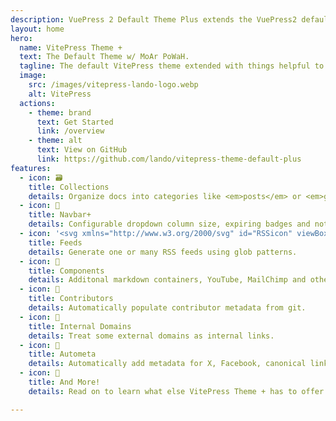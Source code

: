 ```yaml
---
description: VuePress 2 Default Theme Plus extends the VuePress2 default theme with some extra power and features.
layout: home
hero:
  name: VitePress Theme +
  text: The Default Theme w/ MoAr PoWaH.
  tagline: The default VitePress theme extended with things helpful to <strong>BIG</strong> open source projects
  image:
    src: /images/vitepress-lando-logo.webp
    alt: VitePress
  actions:
    - theme: brand
      text: Get Started
      link: /overview
    - theme: alt
      text: View on GitHub
      link: https://github.com/lando/vitepress-theme-default-plus
features:
  - icon: 🗃️
    title: Collections
    details: Organize docs into categories like <em>posts</em> or <em>guides</em> each with default frontmatter.
  - icon: 🧾
    title: Navbar+
    details: Configurable dropdown column size, expiring badges and notifications.
  - icon: '<svg xmlns="http://www.w3.org/2000/svg" id="RSSicon" viewBox="0 0 8 8" width="24" height="24"><title>RSS feed icon</title><style type="text/css">.button {stroke: none; fill: orange;}.symbol {stroke: none; fill: white;}</style><rect class="button" width="8" height="8" rx="1.5"/><circle class="symbol" cx="2" cy="6" r="1"/><path class="symbol" d="m 1,4 a 3,3 0 0 1 3,3 h 1 a 4,4 0 0 0 -4,-4 z"/><path class="symbol" d="m 1,2 a 5,5 0 0 1 5,5 h 1 a 6,6 0 0 0 -6,-6 z"/></svg>'
    title: Feeds
    details: Generate one or many RSS feeds using glob patterns.
  - icon: 🧩
    title: Components
    details: Additonal markdown containers, YouTube, MailChimp and other components.
  - icon: 🦄
    title: Contributors
    details: Automatically populate contributor metadata from git.
  - icon: 🔗
    title: Internal Domains
    details: Treat some external domains as internal links.
  - icon: 🤖
    title: Autometa
    details: Automatically add metadata for X, Facebook, canonical links, etc.
  - icon: 🥳
    title: And More!
    details: Read on to learn what else VitePress Theme + has to offer...

---
```


<script setup>
import {VPButton} from 'vitepress/theme';
</script>

<div class="home-other-stuff">
  <VPButton href="/overview" size="medium" text="Read more" />
</div>

<style>
.clip {
  color: transparent;
}
.home-other-stuff {
  padding: 64px 0px;
  text-align: center;
}

@media (min-width: 1290px) {
  .home-other-stuff {
    text-align: left;
    margin: 0 auto;
    max-width: 1152px;
  }
}

</style>
